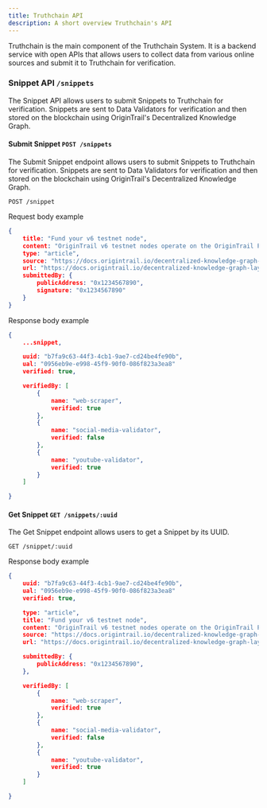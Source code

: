```yaml
---
title: Truthchain API
description: A short overview Truthchain's API
---
```


Truthchain is the main component of the Truthchain System. It is a backend service with open APIs that allows users to collect data from various online sources and submit it to Truthchain for verification.

### Snippet API ```/snippets```
The Snippet API allows users to submit Snippets to Truthchain for verification. Snippets are sent to Data Validators for verification and then stored on the blockchain using OriginTrail's Decentralized Knowledge Graph.

#### Submit Snippet ```POST /snippets```
The Submit Snippet endpoint allows users to submit Snippets to Truthchain for verification. Snippets are sent to Data Validators for verification and then stored on the blockchain using OriginTrail's Decentralized Knowledge Graph.

```http
POST /snippet
```

Request body example
```json
{
    title: "Fund your v6 testnet node",
    content: "OriginTrail v6 testnet nodes operate on the OriginTrail Parachain testnet, and therefore operate with test tokens. For a node to be operational, it requires OTP and TRAC test tokens for OTP testnet",
    type: "article",
    source: "https://docs.origintrail.io/decentralized-knowledge-graph-layer-2/node-setup-instructions/fund-your-v6-testnet-node",
    url: "https://docs.origintrail.io/decentralized-knowledge-graph-layer-2/node-setup-instructions/fund-your-v6-testnet-node#:sid:=b7fa9c63-44f3-4cb1-9ae7-cd24be4fe90b&:tid:=0956eb9e-e998-45f9-90f0-086f823a3ea8#:~:text=v6%20testnet%20node-,origintrail%20v6%20testnet%20nodes%20operate%20on%20the%20origintrail%20parachain%20testnet%2C%20and%20therefore%20operate%20with%20test%20tokens.%20for%20a%20node%20to%20be%20operational%2C%20it%20requires%20otp%20and%20trac%20test%20tokens%20for%20otp%20testnet",
    submittedBy: {
        publicAddress: "0x1234567890",
        signature: "0x1234567890"
    }
}
```

Response body example
```json
{
    ...snippet,

    uuid: "b7fa9c63-44f3-4cb1-9ae7-cd24be4fe90b",
    ual: "0956eb9e-e998-45f9-90f0-086f823a3ea8"
    verified: true,

    verifiedBy: [
        {
            name: "web-scraper",
            verified: true
        },
        {
            name: "social-media-validator",
            verified: false
        },
        {
            name: "youtube-validator",
            verified: true
        }
    ]

}
```

#### Get Snippet ```GET /snippets/:uuid```
The Get Snippet endpoint allows users to get a Snippet by its UUID.

```http
GET /snippet/:uuid
```

Response body example
```json
{
    uuid: "b7fa9c63-44f3-4cb1-9ae7-cd24be4fe90b",
    ual: "0956eb9e-e998-45f9-90f0-086f823a3ea8"
    verified: true,

    type: "article",
    title: "Fund your v6 testnet node",
    content: "OriginTrail v6 testnet nodes operate on the OriginTrail Parachain testnet, and therefore operate with test tokens. For a node to be operational, it requires OTP and TRAC test tokens for OTP testnet",
    source: "https://docs.origintrail.io/decentralized-knowledge-graph-layer-2/node-setup-instructions/fund-your-v6-testnet-node",
    url: "https://docs.origintrail.io/decentralized-knowledge-graph-layer-2/node-setup-instructions/fund-your-v6-testnet-node#:sid:=b7fa9c63-44f3-4cb1-9ae7-cd24be4fe90b&:tid:=0956eb9e-e998-45f9-90f0-086f823a3ea8#:~:text=v6%20testnet%20node-,origintrail%20v6%20testnet%20nodes%20operate%20on%20the%20origintrail%20parachain%20testnet%2C%20and%20therefore%20operate%20with%20test%20tokens.%20for%20a%20node%20to%20be%20operational%2C%20it%20requires%20otp%20and%20trac%20test%20tokens%20for%20otp%20testnet",

    submittedBy: {
        publicAddress: "0x1234567890",
    },

    verifiedBy: [
        {
            name: "web-scraper",
            verified: true
        },
        {
            name: "social-media-validator",
            verified: false
        },
        {
            name: "youtube-validator",
            verified: true
        }
    ]

}
```
